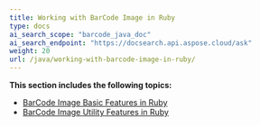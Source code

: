 ```yaml
---
title: Working with BarCode Image in Ruby
type: docs
ai_search_scope: "barcode_java_doc"
ai_search_endpoint: "https://docsearch.api.aspose.cloud/ask"
weight: 20
url: /java/working-with-barcode-image-in-ruby/
---
```


**This section includes the following topics:**

- [BarCode Image Basic Features in Ruby](/barcode/java/barcode-image-basic-features-in-ruby/)
- [BarCode Image Utility Features in Ruby](/barcode/java/barcode-image-utility-features-in-ruby/)
